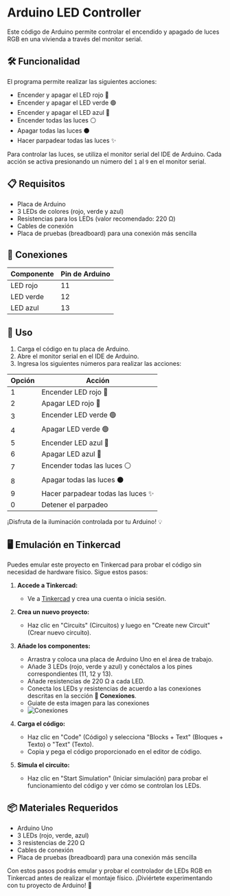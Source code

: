 # Arduino LED Controller

Este código de Arduino permite controlar el encendido y apagado de luces RGB en una vivienda a través del monitor serial.

## 🛠️ Funcionalidad

El programa permite realizar las siguientes acciones:

- Encender y apagar el LED rojo 🔴
- Encender y apagar el LED verde 🟢
- Encender y apagar el LED azul 🔵
- Encender todas las luces ⚪
- Apagar todas las luces ⚫
- Hacer parpadear todas las luces ✨

Para controlar las luces, se utiliza el monitor serial del IDE de Arduino. Cada acción se activa presionando un número del `1` al `9` en el monitor serial.

## 📋 Requisitos

- Placa de Arduino
- 3 LEDs de colores (rojo, verde y azul)
- Resistencias para los LEDs (valor recomendado: 220 Ω)
- Cables de conexión
- Placa de pruebas (breadboard) para una conexión más sencilla

## 🔌 Conexiones

| Componente | Pin de Arduino |
|------------|----------------|
| LED rojo   | 11             |
| LED verde  | 12             |
| LED azul   | 13             |



## 🚀 Uso

1. Carga el código en tu placa de Arduino.
2. Abre el monitor serial en el IDE de Arduino.
3. Ingresa los siguientes números para realizar las acciones:

| Opción | Acción                         |
|--------|--------------------------------|
| 1      | Encender LED rojo 🔴           |
| 2      | Apagar LED rojo 🔴             |
| 3      | Encender LED verde 🟢          |
| 4      | Apagar LED verde 🟢            |
| 5      | Encender LED azul 🔵           |
| 6      | Apagar LED azul 🔵             |
| 7      | Encender todas las luces ⚪     |
| 8      | Apagar todas las luces ⚫       |
| 9      | Hacer parpadear todas las luces ✨ |
| 0      | Detener el parpadeo            |

¡Disfruta de la iluminación controlada por tu Arduino! 💡

## 🖥️ Emulación en Tinkercad

Puedes emular este proyecto en Tinkercad para probar el código sin necesidad de hardware físico. Sigue estos pasos:

1. **Accede a Tinkercad:**
   - Ve a [Tinkercad](https://www.tinkercad.com) y crea una cuenta o inicia sesión.

2. **Crea un nuevo proyecto:**
   - Haz clic en "Circuits" (Circuitos) y luego en "Create new Circuit" (Crear nuevo circuito).

3. **Añade los componentes:**
   - Arrastra y coloca una placa de Arduino Uno en el área de trabajo.
   - Añade 3 LEDs (rojo, verde y azul) y conéctalos a los pines correspondientes (11, 12 y 13).
   - Añade resistencias de 220 Ω a cada LED.
   - Conecta los LEDs y resistencias de acuerdo a las conexiones descritas en la sección **🔌 Conexiones**.
   - Guiate de esta imagen para las conexiones
   - ![Conexiones](https://github.com/user-attachments/assets/d575a196-3892-4015-98ac-ee232785bbfe)

4. **Carga el código:**
   - Haz clic en "Code" (Código) y selecciona "Blocks + Text" (Bloques + Texto) o "Text" (Texto).
   - Copia y pega el código proporcionado en el editor de código.

5. **Simula el circuito:**
   - Haz clic en "Start Simulation" (Iniciar simulación) para probar el funcionamiento del código y ver cómo se controlan los LEDs.

## 📦 Materiales Requeridos

- Arduino Uno
- 3 LEDs (rojo, verde, azul)
- 3 resistencias de 220 Ω
- Cables de conexión
- Placa de pruebas (breadboard) para una conexión más sencilla

Con estos pasos podrás emular y probar el controlador de LEDs RGB en Tinkercad antes de realizar el montaje físico. ¡Diviértete experimentando con tu proyecto de Arduino! 🚀
